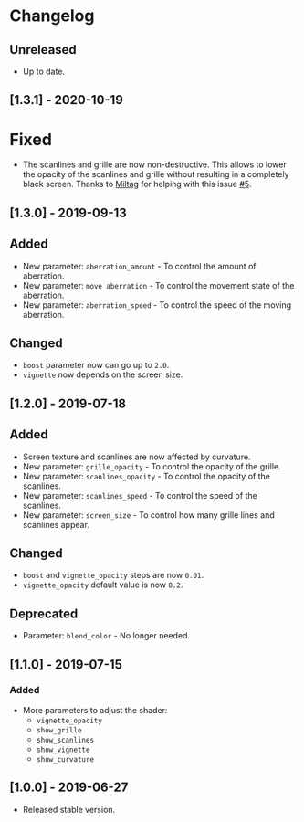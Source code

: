 # Changelog

## Unreleased

* Up to date.

## [1.3.1] - 2020-10-19

# Fixed

* The scanlines and grille are now non-destructive. This allows to lower the opacity of the scanlines and grille without resulting in a completely black screen. Thanks to [Miltag](https://github.com/Miltage) for helping with this issue [#5](https://github.com/hiulit/Godot-3-2D-CRT-Shader/pull/5).

## [1.3.0] - 2019-09-13

## Added

* New parameter: `aberration_amount` - To control the amount of aberration.
* New parameter: `move_aberration` - To control the movement state of the aberration.
* New parameter: `aberration_speed` - To control the speed of the moving aberration.

## Changed

* `boost` parameter now can go up to `2.0`.
* `vignette` now depends on the screen size.

## [1.2.0] - 2019-07-18

## Added

* Screen texture and scanlines are now affected by curvature.
* New parameter: `grille_opacity` - To control the opacity of the grille.
* New parameter: `scanlines_opacity` - To control the opacity of the scanlines.
* New parameter: `scanlines_speed` - To control the speed of the scanlines.
* New parameter: `screen_size` - To control how many grille lines and scanlines appear.

## Changed

* `boost` and `vignette_opacity` steps are now `0.01`.
* `vignette_opacity` default value is now `0.2`.

## Deprecated

* Parameter: `blend_color` - No longer needed.

## [1.1.0] - 2019-07-15

### Added

* More parameters to adjust the shader:
  * `vignette_opacity`
  * `show_grille`
  * `show_scanlines`
  * `show_vignette`
  * `show_curvature`

## [1.0.0] - 2019-06-27

* Released stable version.